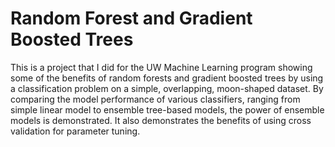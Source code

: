 # Random Forest and Gradient Boosted Trees

This is a project that I did for the UW Machine Learning program showing some of the benefits of random forests and gradient boosted trees by using a classification problem on a simple, overlapping, moon-shaped dataset. By comparing the model performance of various classifiers, ranging from simple linear model to ensemble tree-based models, the power of ensemble models is demonstrated. It also demonstrates the benefits of using cross validation for parameter tuning.
